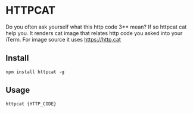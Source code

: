 # HTTPCAT

Do you often ask yourself what this http code 3** mean? If so httpcat cat help you. It renders cat image that relates http code you asked into your iTerm. For image source it uses https://http.cat 

## Install
```
npm install httpcat -g
```

## Usage
```
httpcat {HTTP_CODE}
```